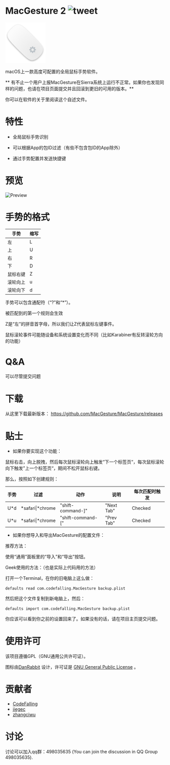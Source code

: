 
# MacGesture 2 ![tweet](https://img.shields.io/twitter/url/https/github.com/CodeFalling/MacGesture.svg?style=social)

![logo](logo.png)

macOS上一款高度可配置的全局鼠标手势软件。

** 有不止一个用户上报MacGesture在Sierra系统上运行不正常。如果你也发现同样的问题，也请在项目页面提交并且回滚到更旧的可用的版本。**

你可以在软件的关于里阅读这个自述文件。

# 特性

- 全局鼠标手势识别

- 可以根据App的包ID过滤（有些不包含包ID的App除外）

- 通过手势配置并发送快捷键

# 预览

![Preview](https://cloud.githubusercontent.com/assets/5436704/14278725/bb126d36-fb5b-11e5-9fe8-5990ea4c1c28.gif)

# 手势的格式

| 手势    | 缩写    |
|---------|---------|
| 左      | L       |
| 上      | U       |
| 右      | R       |
| 下      | D       |
| 鼠标右键| Z       |
| 滚轮向上| u       |
| 滚轮向下| d       |

手势可以包含通配符（“?”和“*”）。

被匹配到的第一个规则会生效

Z是“左”的拼音首字母，所以我们让Z代表鼠标左键事件。

鼠标滚轮事件可能随设备和系统设置变化而不同（比如Karabiner有反转滚轮方向的功能）

# Q&A

可以尽管提交问题

# 下载

从这里下载最新版本： https://github.com/MacGesture/MacGesture/releases

# 贴士

* 如果你要实现这个功能：

鼠标右击，向上脱拽，然后每次鼠标滚轮向上触发“下一个标签页“，每次鼠标滚轮向下触发”上一个标签页“，期间不松开鼠标右键。

那么，按照如下创建规则：

| 手势    | 过滤               | 动作               | 说明       | 每次匹配时触发         |
|---------|--------------------|--------------------|------------|------------------------|
|U*d      | \*safari\|\*chrome | "shift-command-\]" | "Next Tab" | Checked                |
|U*u      | \*safari\|\*chrome | "shift-command-\[" | "Prev Tab" | Checked                |

* 如果你想导入和导出MacGesture的配置文件：

推荐方法：

使用“通用”面板里的“导入”和“导出”按钮。

Geek使用的方法：（也是实际上代码用的方法）

打开一个Terminal，在你的旧电脑上这么做：

``` shell
defaults read com.codefalling.MacGesture backup.plist
```

然后把这个文件复制到新电脑上，然后：

``` shell
defaults import com.codefalling.MacGesture backup.plist
```

你应该可以看到你之前的设置回来了。如果没有的话，请在项目主页提交问题。

# 使用许可

该项目遵循GPL（GNU通用公共许可证）。

图标由[DanRabbit](http://www.iconarchive.com/artist/danrabbit.html) 设计，许可证是 [GNU General Public License](https://en.wikipedia.org/wiki/GNU_General_Public_License) 。 

# 贡献者

- [CodeFalling](https://github.com/codefalling)
- [jiegec](https://github.com/jiegec)
- [zhangciwu](https://github.com/zhangciwu)

# 讨论

讨论可以加入qq群：498035635 (You can join the discussion in QQ Group 498035635).
